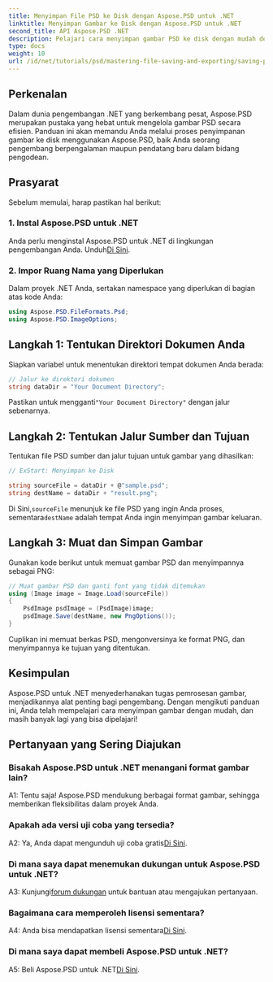 ```yaml
---
title: Menyimpan File PSD ke Disk dengan Aspose.PSD untuk .NET
linktitle: Menyimpan Gambar ke Disk dengan Aspose.PSD untuk .NET
second_title: API Aspose.PSD .NET
description: Pelajari cara menyimpan gambar PSD ke disk dengan mudah dengan mengikuti panduan langkah demi langkah. Baik Anda mengonversi file PSD ke berbagai format gambar atau mengelola aset gambar yang kompleks.
type: docs
weight: 10
url: /id/net/tutorials/psd/mastering-file-saving-and-exporting/saving-psd-files-to-disk/
---
```

## Perkenalan

Dalam dunia pengembangan .NET yang berkembang pesat, Aspose.PSD merupakan pustaka yang hebat untuk mengelola gambar PSD secara efisien. Panduan ini akan memandu Anda melalui proses penyimpanan gambar ke disk menggunakan Aspose.PSD, baik Anda seorang pengembang berpengalaman maupun pendatang baru dalam bidang pengodean. 

## Prasyarat

Sebelum memulai, harap pastikan hal berikut:

### 1. Instal Aspose.PSD untuk .NET

 Anda perlu menginstal Aspose.PSD untuk .NET di lingkungan pengembangan Anda. Unduh[Di Sini](https://releases.aspose.com/psd/net/).

### 2. Impor Ruang Nama yang Diperlukan

Dalam proyek .NET Anda, sertakan namespace yang diperlukan di bagian atas kode Anda:

```csharp
using Aspose.PSD.FileFormats.Psd;
using Aspose.PSD.ImageOptions;
```

## Langkah 1: Tentukan Direktori Dokumen Anda

Siapkan variabel untuk menentukan direktori tempat dokumen Anda berada:

```csharp
// Jalur ke direktori dokumen
string dataDir = "Your Document Directory";
```

 Pastikan untuk mengganti`"Your Document Directory"` dengan jalur sebenarnya.

## Langkah 2: Tentukan Jalur Sumber dan Tujuan

Tentukan file PSD sumber dan jalur tujuan untuk gambar yang dihasilkan:

```csharp
// ExStart: Menyimpan ke Disk

string sourceFile = dataDir + @"sample.psd";
string destName = dataDir + "result.png";
```

 Di Sini,`sourceFile` menunjuk ke file PSD yang ingin Anda proses, sementara`destName` adalah tempat Anda ingin menyimpan gambar keluaran.

## Langkah 3: Muat dan Simpan Gambar

Gunakan kode berikut untuk memuat gambar PSD dan menyimpannya sebagai PNG:

```csharp
// Muat gambar PSD dan ganti font yang tidak ditemukan
using (Image image = Image.Load(sourceFile))
{
    PsdImage psdImage = (PsdImage)image;
    psdImage.Save(destName, new PngOptions());
}
```

Cuplikan ini memuat berkas PSD, mengonversinya ke format PNG, dan menyimpannya ke tujuan yang ditentukan. 

## Kesimpulan

Aspose.PSD untuk .NET menyederhanakan tugas pemrosesan gambar, menjadikannya alat penting bagi pengembang. Dengan mengikuti panduan ini, Anda telah mempelajari cara menyimpan gambar dengan mudah, dan masih banyak lagi yang bisa dipelajari!

## Pertanyaan yang Sering Diajukan

### Bisakah Aspose.PSD untuk .NET menangani format gambar lain?

A1: Tentu saja! Aspose.PSD mendukung berbagai format gambar, sehingga memberikan fleksibilitas dalam proyek Anda.

### Apakah ada versi uji coba yang tersedia?

A2: Ya, Anda dapat mengunduh uji coba gratis[Di Sini](https://releases.aspose.com/).

### Di mana saya dapat menemukan dukungan untuk Aspose.PSD untuk .NET?

 A3: Kunjungi[forum dukungan](https://forum.aspose.com/c/psd/34) untuk bantuan atau mengajukan pertanyaan.

### Bagaimana cara memperoleh lisensi sementara?

 A4: Anda bisa mendapatkan lisensi sementara[Di Sini](https://purchase.conholdate.com/temporary-license/).

### Di mana saya dapat membeli Aspose.PSD untuk .NET?

 A5: Beli Aspose.PSD untuk .NET[Di Sini](https://purchase.conholdate.com/buy).
